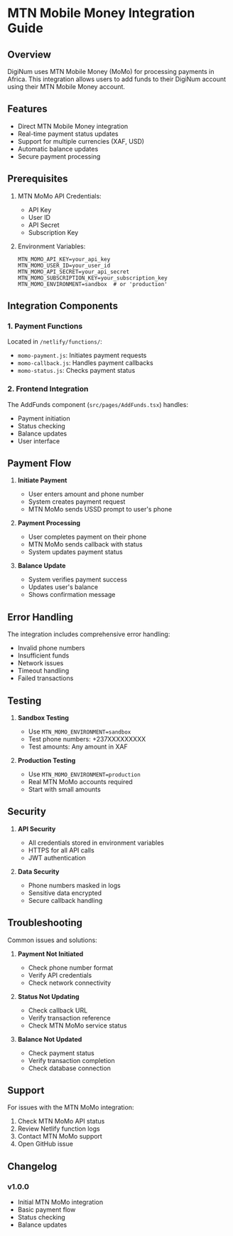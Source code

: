 # MTN Mobile Money Integration Guide

## Overview

DigiNum uses MTN Mobile Money (MoMo) for processing payments in Africa. This integration allows users to add funds to their DigiNum account using their MTN Mobile Money account.

## Features

- Direct MTN Mobile Money integration
- Real-time payment status updates
- Support for multiple currencies (XAF, USD)
- Automatic balance updates
- Secure payment processing

## Prerequisites

1. MTN MoMo API Credentials:
   - API Key
   - User ID
   - API Secret
   - Subscription Key

2. Environment Variables:
   ```
   MTN_MOMO_API_KEY=your_api_key
   MTN_MOMO_USER_ID=your_user_id
   MTN_MOMO_API_SECRET=your_api_secret
   MTN_MOMO_SUBSCRIPTION_KEY=your_subscription_key
   MTN_MOMO_ENVIRONMENT=sandbox  # or 'production'
   ```

## Integration Components

### 1. Payment Functions

Located in `/netlify/functions/`:

- `momo-payment.js`: Initiates payment requests
- `momo-callback.js`: Handles payment callbacks
- `momo-status.js`: Checks payment status

### 2. Frontend Integration

The AddFunds component (`src/pages/AddFunds.tsx`) handles:
- Payment initiation
- Status checking
- Balance updates
- User interface

## Payment Flow

1. **Initiate Payment**
   - User enters amount and phone number
   - System creates payment request
   - MTN MoMo sends USSD prompt to user's phone

2. **Payment Processing**
   - User completes payment on their phone
   - MTN MoMo sends callback with status
   - System updates payment status

3. **Balance Update**
   - System verifies payment success
   - Updates user's balance
   - Shows confirmation message

## Error Handling

The integration includes comprehensive error handling:
- Invalid phone numbers
- Insufficient funds
- Network issues
- Timeout handling
- Failed transactions

## Testing

1. **Sandbox Testing**
   - Use `MTN_MOMO_ENVIRONMENT=sandbox`
   - Test phone numbers: +237XXXXXXXXX
   - Test amounts: Any amount in XAF

2. **Production Testing**
   - Use `MTN_MOMO_ENVIRONMENT=production`
   - Real MTN MoMo accounts required
   - Start with small amounts

## Security

1. **API Security**
   - All credentials stored in environment variables
   - HTTPS for all API calls
   - JWT authentication

2. **Data Security**
   - Phone numbers masked in logs
   - Sensitive data encrypted
   - Secure callback handling

## Troubleshooting

Common issues and solutions:

1. **Payment Not Initiated**
   - Check phone number format
   - Verify API credentials
   - Check network connectivity

2. **Status Not Updating**
   - Check callback URL
   - Verify transaction reference
   - Check MTN MoMo service status

3. **Balance Not Updated**
   - Check payment status
   - Verify transaction completion
   - Check database connection

## Support

For issues with the MTN MoMo integration:
1. Check MTN MoMo API status
2. Review Netlify function logs
3. Contact MTN MoMo support
4. Open GitHub issue

## Changelog

### v1.0.0
- Initial MTN MoMo integration
- Basic payment flow
- Status checking
- Balance updates
